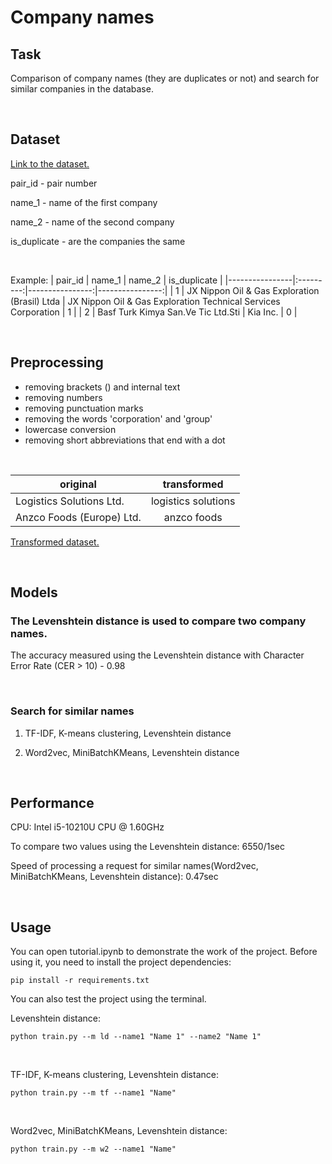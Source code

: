 # Company names

## Task
Comparison of company names (they are duplicates or not) and search for similar companies in the database.

<br/>

## Dataset
[Link to the dataset.](https://drive.google.com/file/d/1e9bdr7wcQX_YBudQcsKj-sMoIGxQOlK4/view)

pair_id - pair number

name_1 - name of the first company

name_2 - name of the second company

is_duplicate - are the companies the same

<br/>

Example:
| pair_id | name_1 | name_2 |  is_duplicate |
|----------------|:---------:|----------------:|----------------:|
| 1 | JX Nippon Oil & Gas Exploration (Brasil) Ltda | JX Nippon Oil & Gas Exploration Technical Services Corporation | 1 |
| 2 | Basf Turk Kimya San.Ve Tic Ltd.Sti | Kia Inc. | 0 |

<br/>

## Preprocessing

- removing brackets () and internal text
- removing numbers
- removing punctuation marks
- removing the words 'corporation' and 'group'
- lowercase conversion
- removing short abbreviations that end with a dot

<br/>


| original | transformed | 
|----------------|:---------:|
| Logistics Solutions Ltd. | logistics solutions | 
| Anzco Foods (Europe) Ltd. | anzco foods | 

[Transformed dataset.](https://github.com/ritchann/Companies/blob/main/files/transformed_train.csv)

<br/>

## Models

### The Levenshtein distance is used to compare two company names.

The accuracy  measured using the Levenshtein distance with Character Error Rate (CER > 10) - 0.98

<br/>

### Search for similar names
1. TF-IDF, K-means clustering, Levenshtein distance

2. Word2vec, MiniBatchKMeans, Levenshtein distance

<br/>

## Performance

CPU: Intel i5-10210U CPU @ 1.60GHz


To compare two values using the Levenshtein distance: 6550/1sec

Speed of processing a request for similar names(Word2vec, MiniBatchKMeans, Levenshtein distance): 0.47sec

<br/>

## Usage

You can open tutorial.ipynb to demonstrate the work of the project. Before using it, you need to install the project dependencies:


```
pip install -r requirements.txt 
```

You can also test the project using the terminal.
<br/>

Levenshtein distance:
```
python train.py --m ld --name1 "Name 1" --name2 "Name 1" 
```
<br/>

TF-IDF, K-means clustering, Levenshtein distance:
```
python train.py --m tf --name1 "Name" 
```
<br/>

Word2vec, MiniBatchKMeans, Levenshtein distance:
```
python train.py --m w2 --name1 "Name"
```

